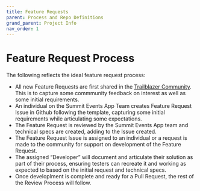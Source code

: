 ```yaml
---
title: Feature Requests
parent: Process and Repo Definitions
grand_parent: Project Info
nav_order: 1
---
```


# Feature Request Process
The following reflects the ideal feature request process:
- All new Feature Requests are first shared in the [Trailblazer Community](https://trailhead.salesforce.com/trailblazer-community/groups/0F94S000000kHi2SAE). This is to capture some commmunity feedback on interest as well as some initial requirements.
- An individual on the Summit Events App Team creates Feature Request Issue in Github following the template, capturing some initial requirements while articulating some expectations.
- The Feature Request is reviewed by the Summit Events App team and technical specs are created, adding to the Issue created.
- The Feature Request Issue is assigned to an individual or a request is made to the community for support on development of the Feature Request.
- The assigned “Developer” will document and articulate their solution as part of their process, ensuring testers can recreate it and working as expected to based on the initial request and technical specs.
- Once developlment is complete and ready for a Pull Request, the rest of the Review Process will follow.
